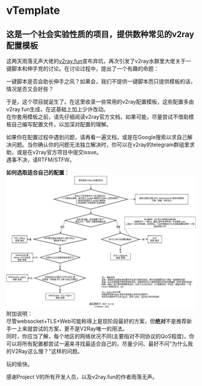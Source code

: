 # vTemplate

## 这是一个社会实验性质的项目，提供数种常见的v2ray配置模板

这两天雨落无声大佬的[v2ray.fun](https://github.com/FunctionClub/v2ray.fun)宣布弃坑，再次引发了v2ray水群里大佬关于一键脚本和伸手党的讨论。在讨论过程中，提出了一个有趣的命题：

一键脚本是否会助长伸手之风？如果会，我们不提供一键脚本而只提供模板的话，情况是否又会好些？

于是，这个项目就诞生了。在这里收录一些常用的v2ray配置模板，这些配置多由v2ray.fun生成，在这基础上加上少许改动。<br>
在你套用模板之前，请先仔细阅读v2ray官方文档，如果可能，尽量尝试不借助模板自己编写配置文件，以加深对配置的理解。

如果你在配置过程中遇到问题，请再看一遍文档，或是在Google搜索以求自己解决问题。当你确认你的问题无法独立解决时，你可以在v2ray的telegram群组里求助，或是在v2ray官方项目中提交issue。<br>
遇事不决，请RTFM/STFW。<br>

**如何选取适合自己的配置**：
![](How_To_Choose.jpg)
附加说明：<br>
尽管websocket+TLS+Web可能称得上是现阶段最好的方案，但**绝对**不是推荐新手一上来就尝试的方案，更不是V2Ray唯一的用法。<br>
同时，你应当了解，每个地区的网络状况不同(主要指对不同协议的QoS程度)，你可以将所有配置都尝试一遍来寻找最适合自己的，尽量少问、最好不问"为什么我的V2Ray这么慢？"这样的问题。

玩的愉快。

感谢Project V的所有开发人员，以及v2ray.fun的作者雨落无声。
